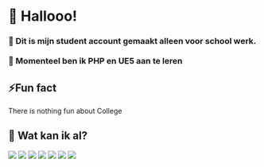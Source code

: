 <!---
NotRuRu/NotRuRu is a ✨ special ✨ repository because its `README.md` (this file) appears on your GitHub profile.
You can click the Preview link to take a look at your changes.
--->
<h1>👋 Hallooo!</h1>
<h3>👀 Dit is mijn student account gemaakt alleen voor school werk.
<br>
<br>
🌱 Momenteel ben ik PHP en UE5 aan te leren  
</h3>

<h2>⚡Fun fact </h2>
<p> There is nothing fun about College </p>


<div>
  <h2>👀 Wat kan ik al?</h2>
  <p> <img src="https://img.shields.io/badge/CSS3-%231572B6.svg?style=flat&logo=css3&logoColor=white"/> <img src="https://img.shields.io/badge/HTML5-%23E34F26.svg?style=flat&logo=html5&logoColor=white"/> <img src="https://img.shields.io/badge/--040404?style=flat&logo=php"/> <img src="https://img.shields.io/badge/Java-040404?"/> <img src="https://img.shields.io/badge/JS-black?style=flat&logo=javascript&logoColor=ffdd54"/> <img src="https://img.shields.io/badge/--040404?style=flat&logo=adobepremierepro"/> <img src="https://img.shields.io/badge/--040404?style=flat&logo=adobephotoshop"/> </p>
</div>
